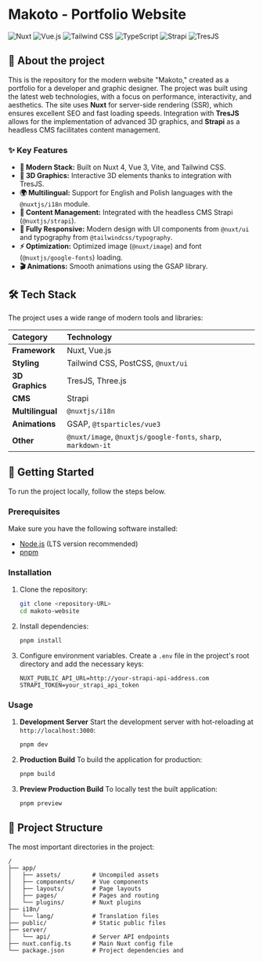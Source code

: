 # Makoto - Portfolio Website

![Nuxt](https://img.shields.io/badge/Nuxt-00DC82?style=for-the-badge&logo=nuxt.js&logoColor=white)
![Vue.js](https://img.shields.io/badge/Vue.js-4FC08D?style=for-the-badge&logo=vue.js&logoColor=white)
![Tailwind CSS](https://img.shields.io/badge/Tailwind_CSS-38B2AC?style=for-the-badge&logo=tailwind-css&logoColor=white)
![TypeScript](https://img.shields.io/badge/TypeScript-3178C6?style=for-the-badge&logo=typescript&logoColor=white)
![Strapi](https://img.shields.io/badge/Strapi-2E7EEA?style=for-the-badge&logo=strapi&logoColor=white)
![TresJS](https://img.shields.io/badge/TresJS-82DBC5?style=for-the-badge&logo=three.js&logoColor=black)

## 📖 About the project

This is the repository for the modern website "Makoto," created as a portfolio for a developer and graphic designer. The project was built using the latest web technologies, with a focus on performance, interactivity, and aesthetics. The site uses **Nuxt** for server-side rendering (SSR), which ensures excellent SEO and fast loading speeds. Integration with **TresJS** allows for the implementation of advanced 3D graphics, and **Strapi** as a headless CMS facilitates content management.

### ✨ Key Features

* **🚀 Modern Stack:** Built on Nuxt 4, Vue 3, Vite, and Tailwind CSS.
* **🎨 3D Graphics:** Interactive 3D elements thanks to integration with TresJS.
* **🌍 Multilingual:** Support for English and Polish languages with the `@nuxtjs/i18n` module.
* **📝 Content Management:** Integrated with the headless CMS Strapi (`@nuxtjs/strapi`).
* **📱 Fully Responsive:** Modern design with UI components from `@nuxt/ui` and typography from `@tailwindcss/typography`.
* **⚡ Optimization:** Optimized image (`@nuxt/image`) and font (`@nuxtjs/google-fonts`) loading.
* **🎬 Animations:** Smooth animations using the GSAP library.

## 🛠️ Tech Stack

The project uses a wide range of modern tools and libraries:

| Category | Technology |
| :--- | :--- |
| **Framework** | Nuxt, Vue.js |
| **Styling** | Tailwind CSS, PostCSS, `@nuxt/ui` |
| **3D Graphics** | TresJS, Three.js |
| **CMS** | Strapi |
| **Multilingual** | `@nuxtjs/i18n` |
| **Animations** | GSAP, `@tsparticles/vue3` |
| **Other** | `@nuxt/image`, `@nuxtjs/google-fonts`, `sharp`, `markdown-it` |

## 🚀 Getting Started

To run the project locally, follow the steps below.

### Prerequisites

Make sure you have the following software installed:
* [Node.js](https://nodejs.org/en/) (LTS version recommended)
* [pnpm](https://pnpm.io/installation)

### Installation

1.  Clone the repository:
    ```bash
    git clone <repository-URL>
    cd makoto-website
    ```

2.  Install dependencies:
    ```bash
    pnpm install
    ```

3.  Configure environment variables. Create a `.env` file in the project's root directory and add the necessary keys:
    ```env
    NUXT_PUBLIC_API_URL=http://your-strapi-api-address.com
    STRAPI_TOKEN=your_strapi_api_token
    ```

### Usage

1.  **Development Server**
    Start the development server with hot-reloading at `http://localhost:3000`:
    ```bash
    pnpm dev
    ```

2.  **Production Build**
    To build the application for production:
    ```bash
    pnpm build
    ```

3.  **Preview Production Build**
    To locally test the built application:
    ```bash
    pnpm preview
    ```

## 📂 Project Structure

The most important directories in the project:
```
/
├── app/
│   ├── assets/         # Uncompiled assets
│   ├── components/     # Vue components
│   ├── layouts/        # Page layouts
│   ├── pages/          # Pages and routing
│   └── plugins/        # Nuxt plugins
├── i18n/
│   └── lang/           # Translation files
├── public/             # Static public files
├── server/
│   └── api/            # Server API endpoints
├── nuxt.config.ts      # Main Nuxt config file
└── package.json        # Project dependencies and 
```